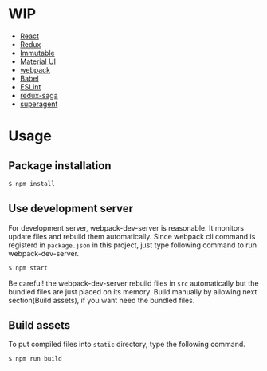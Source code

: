 # WIP

* [React](https://facebook.github.io/react/)
* [Redux](http://rackt.org/redux/index.html)
* [Immutable](https://facebook.github.io/immutable-js/)
* [Material UI](http://material-ui.com/#/)
* [webpack](https://webpack.github.io/)
* [Babel](https://babeljs.io/)
* [ESLint](http://eslint.org/)
* [redux-saga](https://github.com/yelouafi/redux-saga)
* [superagent](https://visionmedia.github.io/superagent/)



# Usage

## Package installation
```bash
$ npm install
```

## Use development server
For development server, webpack-dev-server is reasonable. It monitors update files and rebuild them automatically. Since webpack cli command is registerd in `package.json` in this project, just type following command to run webpack-dev-server.

```bash
$ npm start
```

Be careful! the webpack-dev-server rebuild files in `src` automatically but the bundled files are just placed on its memory. Build manually by allowing next section(Build assets), if you want need the bundled files.


## Build assets
To put compiled files into `static` directory, type the following command.

```bash
$ npm run build
```

